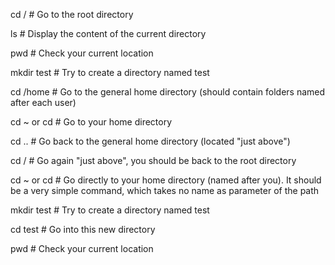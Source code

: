 cd / # Go to the root directory

ls # Display the content of the current directory

pwd # Check your current location

mkdir test # Try to create a directory named test

cd /home # Go to the general home directory (should contain folders named after each user)

cd ~ or cd # Go to your home directory

cd .. # Go back to the general home directory (located "just above")

cd / # Go again "just above", you should be back to the root directory

cd ~ or cd # Go directly to your home directory (named after you). It should be a very simple command, which takes no name as parameter of the path

mkdir test # Try to create a directory named test

cd test # Go into this new directory

pwd # Check your current location
